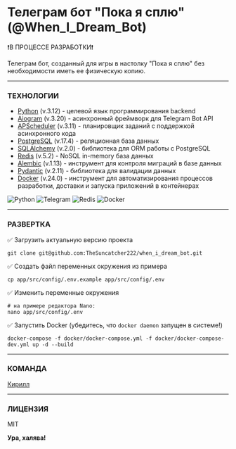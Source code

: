 # Телеграм бот "Пока я сплю" (@When_I_Dream_Bot)

❗️В ПРОЦЕССЕ РАЗРАБОТКИ❗️

Телеграм бот, созданный для игры в настолку "Пока я сплю" без необходимости иметь ее физическую копию.

___

### ТЕХНОЛОГИИ

- [Python] (v.3.12) - целевой язык программирования backend
- [Aiogram] (v.3.20) - асинхронный фреймворк для Telegram Bot API
- [APScheduler] (v.3.11) - планировщик заданий с поддержкой асинхронного кода
- [PostgreSQL] (v.17.4) - реляционная база данных
- [SQLAlchemy] (v.2.0) - библиотека для ORM работы с PostgreSQL
- [Redis] (v.5.2) - NoSQL in-memory база данных
- [Alembic] (v.1.13) - инструмент для контроля миграций в базе данных
- [Pydantic] (v.2.11) - библиотека для валидации данных
- [Docker] (v.24.0) - инструмент для автоматизирования процессов разработки, доставки и запуска приложений в контейнерах

![Python](https://img.shields.io/badge/python-3670A0?style=for-the-badge&logo=python&logoColor=ffdd54)
![Telegram](https://img.shields.io/badge/Telegram-2CA5E0?style=for-the-badge&logo=telegram&logoColor=white)
![Redis](https://img.shields.io/badge/redis-%23DD0031.svg?style=for-the-badge&logo=redis&logoColor=white)
![Docker](https://img.shields.io/badge/docker-%230db7ed.svg?style=for-the-badge&logo=docker&logoColor=white)

[Python]: <https://www.python.org/>
[Aiogram]: <https://aiogram.dev/>
[APScheduler]: <https://apscheduler.readthedocs.io/en/latest/>
[PostgreSQL]: <https://www.postgresql.org/>
[SQLAlchemy]: <https://www.sqlalchemy.org/>
[Redis]: <https://redis.io/>
[Alembic]: <https://alembic.sqlalchemy.org/>
[Pydantic]: <https://docs.pydantic.dev/latest/>
[Docker]: <https://www.docker.com/>

___

### РАЗВЕРТКА

✅ Загрузить актуальную версию проекта

```
git clone git@github.com:TheSuncatcher222/when_i_dream_bot.git
```

✅ Создать файл переменных окружения из примера

```
cp app/src/config/.env.example app/src/config/.env
```

✅ Изменить переменные окружения

```
# на примере редактора Nano:
nano app/src/config/.env
```

✅ Запустить Docker (убедитесь, что `docker daemon` запущен в системе!)

```
docker-compose -f docker/docker-compose.yml -f docker/docker-compose-dev.yml up -d --build
```

___

### КОМАНДА

[Кирилл](https://github.com/TheSuncatcher222/)

___

### ЛИЦЕНЗИЯ

MIT

**Ура, халява!**
